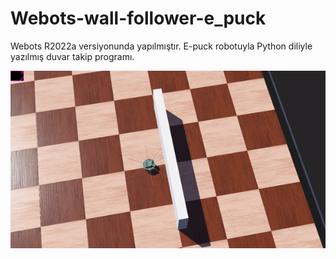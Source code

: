 # Webots-wall-follower-e_puck 
Webots R2022a versiyonunda yapılmıştır.
E-puck robotuyla Python diliyle yazılmış duvar takip programı.

![](duvar_takip_gif.gif)
